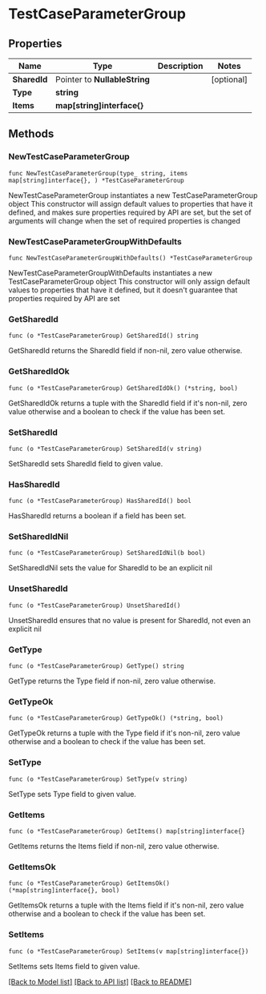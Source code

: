# TestCaseParameterGroup

## Properties

Name | Type | Description | Notes
------------ | ------------- | ------------- | -------------
**SharedId** | Pointer to **NullableString** |  | [optional] 
**Type** | **string** |  | 
**Items** | **map[string]interface{}** |  | 

## Methods

### NewTestCaseParameterGroup

`func NewTestCaseParameterGroup(type_ string, items map[string]interface{}, ) *TestCaseParameterGroup`

NewTestCaseParameterGroup instantiates a new TestCaseParameterGroup object
This constructor will assign default values to properties that have it defined,
and makes sure properties required by API are set, but the set of arguments
will change when the set of required properties is changed

### NewTestCaseParameterGroupWithDefaults

`func NewTestCaseParameterGroupWithDefaults() *TestCaseParameterGroup`

NewTestCaseParameterGroupWithDefaults instantiates a new TestCaseParameterGroup object
This constructor will only assign default values to properties that have it defined,
but it doesn't guarantee that properties required by API are set

### GetSharedId

`func (o *TestCaseParameterGroup) GetSharedId() string`

GetSharedId returns the SharedId field if non-nil, zero value otherwise.

### GetSharedIdOk

`func (o *TestCaseParameterGroup) GetSharedIdOk() (*string, bool)`

GetSharedIdOk returns a tuple with the SharedId field if it's non-nil, zero value otherwise
and a boolean to check if the value has been set.

### SetSharedId

`func (o *TestCaseParameterGroup) SetSharedId(v string)`

SetSharedId sets SharedId field to given value.

### HasSharedId

`func (o *TestCaseParameterGroup) HasSharedId() bool`

HasSharedId returns a boolean if a field has been set.

### SetSharedIdNil

`func (o *TestCaseParameterGroup) SetSharedIdNil(b bool)`

 SetSharedIdNil sets the value for SharedId to be an explicit nil

### UnsetSharedId
`func (o *TestCaseParameterGroup) UnsetSharedId()`

UnsetSharedId ensures that no value is present for SharedId, not even an explicit nil
### GetType

`func (o *TestCaseParameterGroup) GetType() string`

GetType returns the Type field if non-nil, zero value otherwise.

### GetTypeOk

`func (o *TestCaseParameterGroup) GetTypeOk() (*string, bool)`

GetTypeOk returns a tuple with the Type field if it's non-nil, zero value otherwise
and a boolean to check if the value has been set.

### SetType

`func (o *TestCaseParameterGroup) SetType(v string)`

SetType sets Type field to given value.


### GetItems

`func (o *TestCaseParameterGroup) GetItems() map[string]interface{}`

GetItems returns the Items field if non-nil, zero value otherwise.

### GetItemsOk

`func (o *TestCaseParameterGroup) GetItemsOk() (*map[string]interface{}, bool)`

GetItemsOk returns a tuple with the Items field if it's non-nil, zero value otherwise
and a boolean to check if the value has been set.

### SetItems

`func (o *TestCaseParameterGroup) SetItems(v map[string]interface{})`

SetItems sets Items field to given value.



[[Back to Model list]](../README.md#documentation-for-models) [[Back to API list]](../README.md#documentation-for-api-endpoints) [[Back to README]](../README.md)


